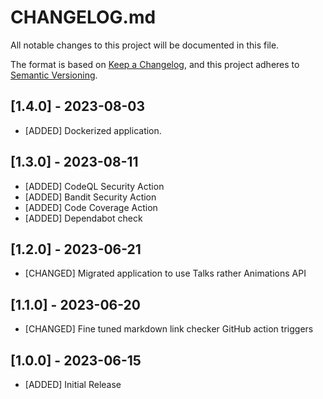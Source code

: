 # CHANGELOG.md

All notable changes to this project will be documented in this file.

The format is based on [Keep a Changelog](https://keepachangelog.com/en/1.0.0/),
and this project adheres to [Semantic Versioning](https://semver.org/spec/v2.0.0.html).

## [1.4.0] - 2023-08-03
- [ADDED] Dockerized application.

## [1.3.0] - 2023-08-11
- [ADDED] CodeQL Security Action
- [ADDED] Bandit Security Action
- [ADDED] Code Coverage Action
- [ADDED] Dependabot check

## [1.2.0] - 2023-06-21

- [CHANGED] Migrated application to use Talks rather Animations API

## [1.1.0] - 2023-06-20

- [CHANGED] Fine tuned markdown link checker GitHub action triggers

## [1.0.0] - 2023-06-15

- [ADDED] Initial Release
